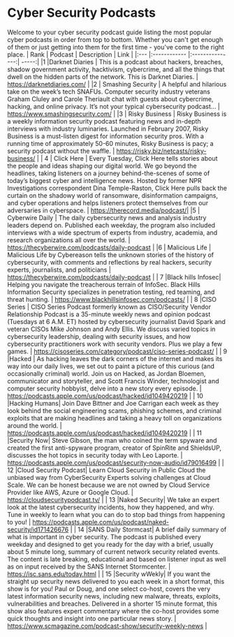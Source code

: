 # Cyber Security Podcasts
Welcome to your cyber security podcast guide listing the most popular cyber podcasts in order from top to bottom. Whether you can't get enough of them or just getting into them for the first time - you've come to the right place.
| Rank | Podcast       | Description     | Link |
|:--- |:------------ |:---------------:| -----:|
|1 |Darknet Diaries    | This is a podcast about hackers, breaches, shadow government activity, hacktivism, cybercrime, and all the things that dwell on the hidden parts of the network. This is Darknet Diaries. | https://darknetdiaries.com/ |
|2 | Smashing Security     | A helpful and hilarious take on the week’s tech SNAFUs. Computer security industry veterans Graham Cluley and Carole Theriault chat with guests about cybercrime, hacking, and online privacy. It’s not your typical cybersecurity podcast…        |   https://www.smashingsecurity.com/ |
|3 | Risky Business | Risky Business is a weekly information security podcast featuring news and in-depth interviews with industry luminaries. Launched in February 2007, Risky Business is a must-listen digest for information security pros. With a running time of approximately 50-60 minutes, Risky Business is pacy; a security podcast without the waffle.        |    https://risky.biz/netcasts/risky-business/ |
| 4 | Click Here | Every Tuesday, Click Here tells stories about the people and ideas shaping our digital world. We go beyond the headlines, taking listeners on a journey behind-the-scenes of some of today’s biggest cyber and intelligence news. Hosted by former NPR Investigations correspondent Dina Temple-Raston, Click Here pulls back the curtain on the shadowy world of ransomware, disinformation campaigns, and cyber operations and helps listeners protect themselves from our adversaries in cyberspace.      |    https://therecord.media/podcast/|
|5 | Cyberwire Daily | The daily cybersecurity news and analysis industry leaders depend on. Published each weekday, the program also included interviews with a wide spectrum of experts from industry, academia, and research organizations all over the world.   |   https://thecyberwire.com/podcasts/daily-podcast |
|6 | Malicious Life | Malicious Life by Cybereason tells the unknown stories of the history of cybersecurity, with comments and reflections by real hackers, security experts, journalists, and politicians  |   https://thecyberwire.com/podcasts/daily-podcast |
| 7 |Black hills Infosec| Helping you navigate the treacherous terrain of InfoSec. Black Hills Information Security specializes in penetration testing, red teaming, and threat hunting.  |   https://www.blackhillsinfosec.com/podcasts/ |
| 8 |CISO Series | CISO Series Podcast formerly known as CISO/Security Vendor Relationship Podcast is a 35-minute weekly news and opinion podcast (Tuesdays at 6 A.M. ET) hosted by cybersecurity journalist David Spark and veteran CISOs Mike Johnson and Andy Ellis. We discuss varied topics in cybersecurity leadership, dealing with security issues, and how cybersecurity practitioners work with security vendors. Plus we play a few games.  |   https://cisoseries.com/category/podcast/ciso-series-podcast/ |
| 9 |Hacked | As hacking leaves the dark corners of the internet and makes its way into our daily lives, we set out to paint a picture of this curious (and occasionally criminal) world. Join us on Hacked, as Jordan Bloemen, communicator and storyteller, and Scott Francis Winder, technologist and computer security hobbyist, delve into a new story every episode.  |   https://podcasts.apple.com/us/podcast/hacked/id1049420219 |
| 10 |Hacking Humans| Join Dave Bittner and Joe Carrigan each week as they look behind the social engineering scams, phishing schemes, and criminal exploits that are making headlines and taking a heavy toll on organizations around the world.  |   https://podcasts.apple.com/us/podcast/hacked/id1049420219 |
| 11 |Security Now| Steve Gibson, the man who coined the term spyware and created the first anti-spyware program, creator of SpinRite and ShieldsUP, discusses the hot topics in security today with Leo Laporte.  |   https://podcasts.apple.com/us/podcast/security-now-audio/id79016499 |
| 12 |Cloud Security Podcast| Learn Cloud Security in Public Cloud the unbiased way from CyberSecurity Experts solving challenges at Cloud Scale. We can be honest because we are not owned by Cloud Service Provider like AWS, Azure or Google Cloud.  |   https://cloudsecuritypodcast.tv/ |
| 13 |Naked Security| We take an expert look at the latest cybersecurity incidents, how they happened, and why. Tune in weekly to learn what you can do to stop bad things from happening to you!  |   https://podcasts.apple.com/us/podcast/naked-security/id171426676 |
| 14 |SANS Daily Stormcast| A brief daily summary of what is important in cyber security. The podcast is published every weekday and designed to get you ready for the day with a brief, usually about 5 minute long, summary of current network security related events. The content is late breaking, educational and based on listener input as well as on input received by the SANS Internet Stormcenter.  |   https://isc.sans.edu/today.html |
| 15 |Security wWekly| If you want the straight up security news delivered to you each week in a short format, this show is for you! Paul or Doug, and one select co-host, covers the very latest information security news, including new malware, threats, exploits, vulnerabilities and breaches. Delivered in a shorter 15 minute format, this show also features expert commentary where the co-host provides some quick thoughts and insight into one particular news story.   |   https://www.scmagazine.com/podcast-show/security-weekly-news |
